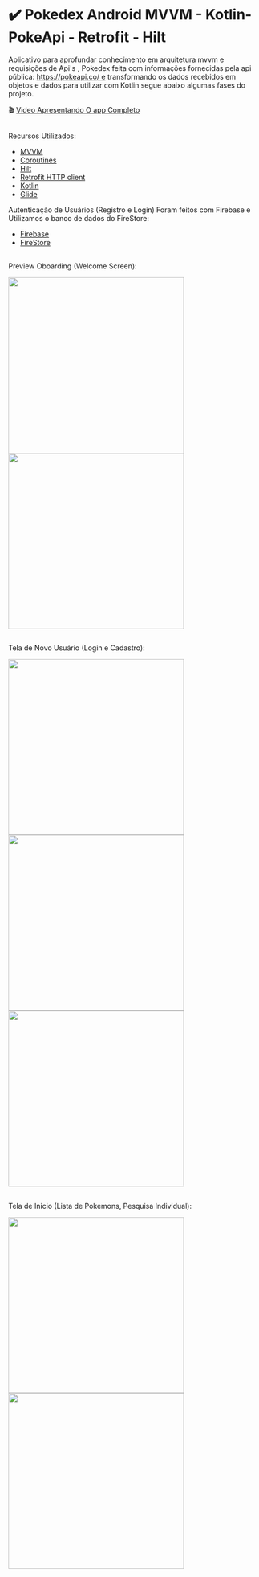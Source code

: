 # :heavy_check_mark: Pokedex Android MVVM - Kotlin- PokeApi - Retrofit - Hilt

Aplicativo para aprofundar conhecimento em arquitetura mvvm e requisições de Api's , Pokedex feita com informações fornecidas pela api pública: https://pokeapi.co/ e transformando os dados recebidos em objetos e dados para utilizar com Kotlin segue abaixo algumas fases do projeto.

:clapper: [Video Apresentando O app Completo](https://www.linkedin.com/posts/samuel-gomes-santos_authentication-login-pokeapi-activity-7009638276068192256--Wf8?utm_source=share&utm_medium=member_desktop)

##

Recursos Utilizados: 
 
- [MVVM](https://developer.android.com/jetpack/guide?gclid=Cj0KCQiA14WdBhD8ARIsANao07iEWHuRSvBSmNxWqUlQDXTEOV11NZ30jjMPXpMQ-zN2DH4A6NG8JdQaAjiqEALw_wcB&gclsrc=aw.ds)
- [Coroutines](https://developer.android.com/kotlin/coroutines?gclid=Cj0KCQiA14WdBhD8ARIsANao07jIKO11t0hyz99kmzP5kCgl9Qc0tMfPGIiTDlTBd7vPaegPD2XSxygaAkUEEALw_wcB&gclsrc=aw.ds)
- [Hilt](https://dagger.dev/hilt/)
- [Retrofit HTTP client](https://square.github.io/retrofit/) 
- [Kotlin](https://kotlinlang.org/)
- [Glide](https://bumptech.github.io/glide/)

Autenticação de Usuários (Registro e Login) Foram feitos com Firebase e Utilizamos o banco de dados do FireStore:
- [Firebase](https://firebase.google.com/?hl=pt-br&gclid=Cj0KCQiA14WdBhD8ARIsANao07j7PAvMLWhPic7APSXLrxeAWn0kR1Lw8NG4T2a5EUMP9rV2t5V-fvIaAhePEALw_wcB&gclsrc=aw.ds)
- [FireStore](https://firebase.google.com/products/firestore?hl=pt-br&gclid=Cj0KCQiA14WdBhD8ARIsANao07iLCqXJMWbE3HIU8Z7TKEc4JUGQLtTL5C0VTZuQrNKX9IOiablVkT0aAuT9EALw_wcB&gclsrc=aw.ds)

##

Preview Oboarding (Welcome Screen):
<div >
  <img height="350em" src="https://cdn.discordapp.com/attachments/993651741293805629/1046866142674813008/oB1.png"/>
  <img height="350em" src="https://cdn.discordapp.com/attachments/993651741293805629/1046866143035527208/Ob2.png"/>
</div>

##

Tela de Novo Usuário (Login e Cadastro):
<div >
  <img height="350em" src="https://cdn.discordapp.com/attachments/993651741293805629/1054772376992227458/Screenshot_20221220-114815.png"/>
  <img height="350em" src="https://cdn.discordapp.com/attachments/993651741293805629/1054772376656687204/Screenshot_20221220-114818.png"/>
 <img height="350em" src="https://cdn.discordapp.com/attachments/993651741293805629/1054772375964622908/Screenshot_20221220-114823.png"/>
</div>

##

Tela de Inicio (Lista de Pokemons, Pesquisa Individual):
<div >
  <img height="350em" src="https://cdn.discordapp.com/attachments/993651741293805629/1054773096852230194/Screenshot_20221220-115130.png"/>
  <img height="350em" src="https://cdn.discordapp.com/attachments/993651741293805629/1054773458552225823/Screenshot_20221220-115301.png"/>
</div>

